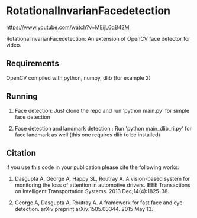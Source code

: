# RotationalInvarianFacedetection
https://www.youtube.com/watch?v=MEijL6qB42M

RotationalInvarianFacedetection: An extension of OpenCV face detector for video. 

## Requirements

OpenCV compiled with python, numpy, dlib (for example 2)

## Running 

1. Face detection: Just clone the repo and run 'python main.py' for simple face detection

2. Face detection and landmark detection : Run 'python main_dlib_ri.py' for face landmark as well (this one requires dlib to be installed)

## Citation

if you use this code in your publication please cite the following works:


1. Dasgupta A, George A, Happy SL, Routray A. A vision-based system for monitoring the loss of attention in automotive drivers. IEEE Transactions on Intelligent Transportation Systems. 2013 Dec;14(4):1825-38.

2. George A, Dasgupta A, Routray A. A framework for fast face and eye detection. arXiv preprint arXiv:1505.03344. 2015 May 13.


